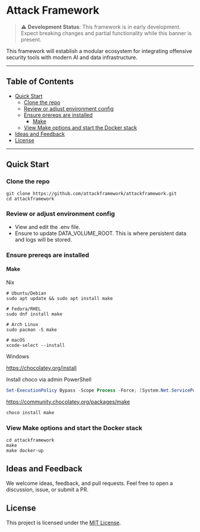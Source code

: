 # Attack Framework

> ⚠️ **Development Status**: This framework is in early development. Expect breaking changes and partial functionality while this banner is present.

This framework will establish a modular ecosystem for integrating offensive security tools with modern AI and data infrastructure.

---

## Table of Contents

- [Quick Start](#quick-start)
  - [Clone the repo](#clone-the-repo)
  - [Review or adjust environment config](#review-or-adjust-environment-config)
  - [Ensure prereqs are installed](#ensure-prereqs-are-installed)
    - [Make](#make)
  - [View Make options and start the Docker stack](#view-make-options-and-start-the-docker-stack)
- [Ideas and Feedback](#ideas-and-feedback)
- [License](#license)

---


## Quick Start

### Clone the repo

```
git clone https://github.com/attackframework/attackframework.git
cd attackframework
```

### Review or adjust environment config

- View and edit the .env file.
- Ensure to update DATA_VOLUME_ROOT. This is where persistent data and logs will be stored.

### Ensure prereqs are installed

#### Make

Nix

```shell
# Ubuntu/Debian
sudo apt update && sudo apt install make

# Fedora/RHEL
sudo dnf install make

# Arch Linux
sudo pacman -S make

# macOS
xcode-select --install
```

Windows

https://chocolatey.org/install

Install choco via admin PowerShell
```powershell
Set-ExecutionPolicy Bypass -Scope Process -Force; [System.Net.ServicePointManager]::SecurityProtocol = [System.Net.ServicePointManager]::SecurityProtocol -bor 3072; iex ((New-Object System.Net.WebClient).DownloadString('https://community.chocolatey.org/install.ps1'))
```

https://community.chocolatey.org/packages/make

```powershell
choco install make
```

### View Make options and start the Docker stack

```
cd attackframework
make
make docker-up
```

## Ideas and Feedback

We welcome ideas, feedback, and pull requests. Feel free to open a discussion, issue, or submit a PR.

## License

This project is licensed under the [MIT License](LICENSE).
